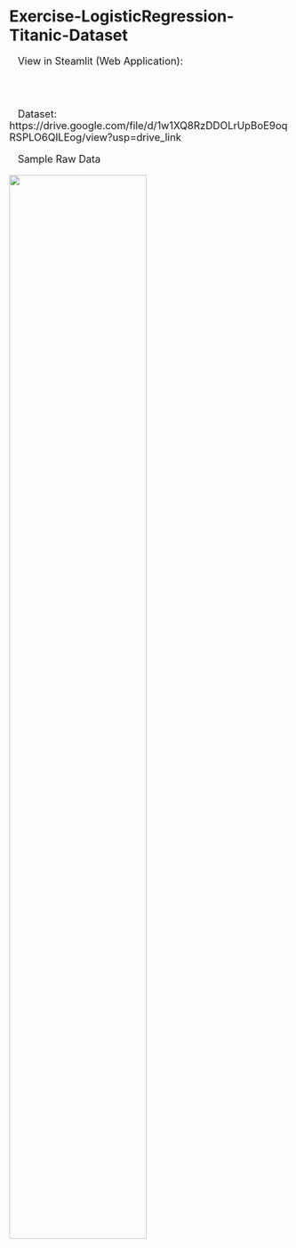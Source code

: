 # Exercise-LogisticRegression-Titanic-Dataset
<p><font size="4">&nbsp;&nbsp;&nbsp;View in Steamlit (Web Application): </p> 
<br>
<br>
<p><font size="4">&nbsp;&nbsp;&nbsp;Dataset: https://drive.google.com/file/d/1w1XQ8RzDDOLrUpBoE9oqRSPLO6QILEog/view?usp=drive_link </p>
<p><font size="4">&nbsp;&nbsp;&nbsp;Sample Raw Data </p>

<img src="https://github.com/user-attachments/assets/78b9cf70-9168-4f49-822c-386d333fa2df" width="70%">


